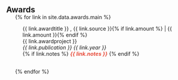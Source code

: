 <h2 id="publications" style="margin: 2px 0px -15px;">Awards</h2>

<div class="publications">
<ol class="bibliography">

{% for link in site.data.awards.main %}


<div class="pub-row">
  <div class="col-sm-9" style="position: relative;padding-right: 15px;padding-left: 20px;">
      <div class="title">{{ link.awardtitle }} , {{ link.source }}{% if link.amount %} | {{ link.amount }}{% endif %}</a></div>
      <div class="author">{{ link.awardproject }}</div>
      <div class="periodical"><em>{{ link.publication }} {{ link.year }}</em>
      </div>
    <div class="links">
      {% if link.notes %} 
      <strong> <i style="color:#e74d3c">{{ link.notes }}</i></strong>
      {% endif %}
    </div>
  </div>
</div>


<br>

{% endfor %}

</ol>
</div>

